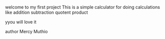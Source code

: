 welcome to my first project
This is a simple calculator for doing calculations like 
addition
subtraction
quotent 
product

yyou will love it

author Mercy Muthio
